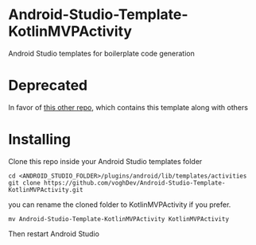 # Android-Studio-Template-KotlinMVPActivity

Android Studio templates for boilerplate code generation

# Deprecated

In favor of [this other repo](https://github.com/voghDev/Android-Studio-Templates), which contains this template along with others

# Installing

Clone this repo inside your Android Studio templates folder

    cd <ANDROID_STUDIO_FOLDER>/plugins/android/lib/templates/activities
    git clone https://github.com/voghDev/Android-Studio-Template-KotlinMVPActivity.git

you can rename the cloned folder to KotlinMVPActivity if you prefer.

    mv Android-Studio-Template-KotlinMVPActivity KotlinMVPActivity

Then restart Android Studio
